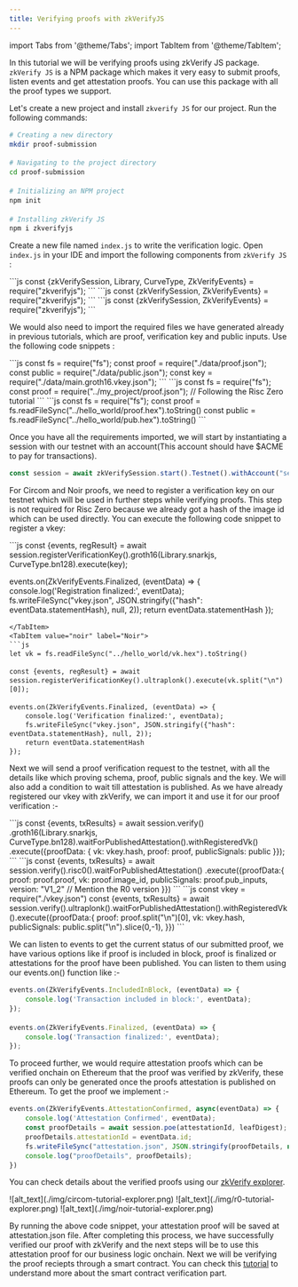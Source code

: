 ```yaml
---
title: Verifying proofs with zkVerifyJS
---
```


import Tabs from '@theme/Tabs';
import TabItem from '@theme/TabItem';



In this tutorial we will be verifying proofs using zkVerify JS package. ```zkVerify JS``` is a NPM package which makes it very easy to submit proofs, listen events and get attestation proofs. You can use this package with all the proof types we support.

Let's create a new project and install ```zkverify JS``` for our project. Run the following commands:
```bash
# Creating a new directory
mkdir proof-submission

# Navigating to the project directory
cd proof-submission

# Initializing an NPM project
npm init

# Installing zkVerify JS
npm i zkverifyjs
```

Create a new file named ```index.js``` to write the verification logic. Open ```index.js``` in your IDE and import the following components from ```zkVerify JS``` :

<Tabs groupId="import">
<TabItem value="circom" label="Circom">
```js
const {zkVerifySession, Library, CurveType, ZkVerifyEvents} = require("zkverifyjs");
```
</TabItem>
<TabItem value="r0" label="Risc Zero">
```js
const {zkVerifySession, ZkVerifyEvents} = require("zkverifyjs");
```
</TabItem>
<TabItem value="noir" label="Noir">
```js
const {zkVerifySession, ZkVerifyEvents} = require("zkverifyjs");
```
</TabItem>
</Tabs>

We would also need to import the required files we have generated already in previous tutorials, which are proof, verification key and public inputs. Use the following code snippets :

<Tabs groupId="import-files">
<TabItem value="circom" label="Circom">
```js
const fs = require("fs");
const proof = require("./data/proof.json");
const public = require("./data/public.json");
const key = require("./data/main.groth16.vkey.json");
```
</TabItem>
<TabItem value="r0" label="Risc Zero">
```js
const fs = require("fs");
const proof = require("../my_project/proof.json"); // Following the Risc Zero tutorial
```
</TabItem>
<TabItem value="noir" label="Noir">
```js
const fs = require("fs");
const proof = fs.readFileSync("../hello_world/proof.hex").toString()
const public = fs.readFileSync("../hello_world/pub.hex").toString()
```
</TabItem>
</Tabs>

Once you have all the requirements imported, we will start by instantiating a session with our testnet with an account(This account should have $ACME to pay for transactions). 
```js
const session = await zkVerifySession.start().Testnet().withAccount("seed-phrase")
```

For Circom and Noir proofs, we need to register a verification key on our testnet which will be used in further steps while verifying proofs. This step is not required for Risc Zero because we already got a hash of the image id which can be used directly. You can execute the following code snippet to register a vkey:

<Tabs groupId="register-vkey">
<TabItem value="circom" label="Circom">
```js
const {events, regResult} = await session.registerVerificationKey().groth16(Library.snarkjs, CurveType.bn128).execute(key);

events.on(ZkVerifyEvents.Finalized, (eventData) => {
    console.log('Registration finalized:', eventData);
    fs.writeFileSync("vkey.json", JSON.stringify({"hash": eventData.statementHash}, null, 2));
    return eventData.statementHash
});

```
</TabItem>
<TabItem value="noir" label="Noir">
```js
let vk = fs.readFileSync("../hello_world/vk.hex").toString()

const {events, regResult} = await session.registerVerificationKey().ultraplonk().execute(vk.split("\n")[0]);

events.on(ZkVerifyEvents.Finalized, (eventData) => {
    console.log('Verification finalized:', eventData);
    fs.writeFileSync("vkey.json", JSON.stringify({"hash": eventData.statementHash}, null, 2));
    return eventData.statementHash
});

```
</TabItem>
</Tabs>


Next we will send a proof verification request to the testnet, with all the details like which proving schema, proof, public signals and the key. We will also add a condition to wait till attestation is published. As we have already registered our vkey with zkVerify, we can import it and use it for our proof verification :- 

<Tabs groupId="proof-verification">
<TabItem value="circom" label="Circom">
```js
const {events, txResults} = await session.verify()
.groth16(Library.snarkjs, CurveType.bn128).waitForPublishedAttestation().withRegisteredVk()
.execute({proofData: {
    vk: vkey.hash,
    proof: proof,
    publicSignals: public
}});
```
</TabItem>
<TabItem value="r0" label="Risc Zero">
```js
const {events, txResults} = await session.verify().risc0().waitForPublishedAttestation()
.execute({proofData:{
    proof: proof.proof,
    vk: proof.image_id,
    publicSignals: proof.pub_inputs,
    version: "V1_2" // Mention the R0 version
}})
```
</TabItem>
<TabItem value="noir" label="Noir">
```js
const vkey = require("./vkey.json")
const {events, txResults} = await session.verify().ultraplonk().waitForPublishedAttestation().withRegisteredVk().execute({proofData:{
    proof: proof.split("\n")[0],
    vk: vkey.hash,
    publicSignals: public.split("\n").slice(0,-1),
}})
```
</TabItem>
</Tabs>

We can listen to events to get the current status of our submitted proof, we have various options like if proof is included in block, proof is finalized or attestations for the proof have been published. You can listen to them using our events.on() function like :- 
```js
events.on(ZkVerifyEvents.IncludedInBlock, (eventData) => {
    console.log('Transaction included in block:', eventData);
});

events.on(ZkVerifyEvents.Finalized, (eventData) => {
    console.log('Transaction finalized:', eventData);
});
```

To proceed further, we would require attestation proofs which can be verified onchain on Ethereum that the proof was verified by zkVerify, these proofs can only be generated once the proofs attestation is published on Ethereum. To get the proof we implement :- 

```js
events.on(ZkVerifyEvents.AttestationConfirmed, async(eventData) => {
    console.log('Attestation Confirmed', eventData);
    const proofDetails = await session.poe(attestationId, leafDigest);
    proofDetails.attestationId = eventData.id;
    fs.writeFileSync("attestation.json", JSON.stringify(proofDetails, null, 2));
    console.log("proofDetails", proofDetails);
})
```

You can check details about the verified proofs using our [zkVerify explorer](https://zkverify-explorer.zkverify.io/).

<Tabs groupId="explorer">
<TabItem value="circom" label="Circom">
![alt_text](./img/circom-tutorial-explorer.png)
</TabItem>
<TabItem value="r0" label="Risc Zero">
![alt_text](./img/r0-tutorial-explorer.png)
</TabItem>
<TabItem value="noir" label="Noir">
![alt_text](./img/noir-tutorial-explorer.png)
</TabItem>
</Tabs>

By running the above code snippet, your attestation proof will be saved at attestation.json file. After completing this process, we have successfully verified our proof with zkVerify and the next steps will be to use this attestation proof for our business logic onchain. Next we will be verifying the proof reciepts through a smart contract. You can check this [tutorial](./05-smart-contract.md) to understand more about the smart contract verification part.